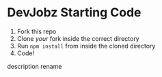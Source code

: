 # DevJobz Starting Code

1. Fork this repo
2. Clone _your_ fork inside the correct directory
3. Run `npm install` from inside the cloned directory
4. Code!

description rename
